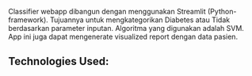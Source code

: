 Classifier webapp dibangun dengan menggunakan Streamlit (Python-framework). Tujuannya untuk mengkategorikan Diabetes atau Tidak berdasarkan parameter inputan. Algoritma yang digunakan adalah SVM. App ini juga dapat mengenerate visualized report dengan data pasien.
## Technologies Used:
